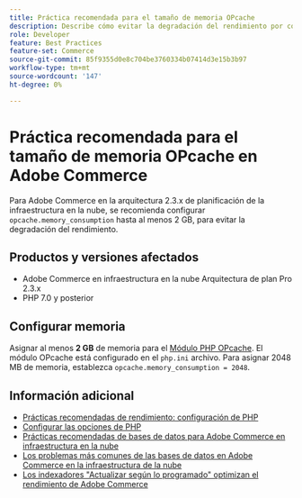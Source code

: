 ```yaml
---
title: Práctica recomendada para el tamaño de memoria OPcache
description: Describe cómo evitar la degradación del rendimiento por configuraciones específicas del consumo de memoria OPcache en proyectos de Adobe Commerce.
role: Developer
feature: Best Practices
feature-set: Commerce
source-git-commit: 85f9355d0e8c704be3760334b07414d3e15b3b97
workflow-type: tm+mt
source-wordcount: '147'
ht-degree: 0%

---
```



# Práctica recomendada para el tamaño de memoria OPcache en Adobe Commerce

Para Adobe Commerce en la arquitectura 2.3.x de planificación de la infraestructura en la nube, se recomienda configurar `opcache.memory_consumption` hasta al menos 2 GB, para evitar la degradación del rendimiento.

## Productos y versiones afectados

* Adobe Commerce en infraestructura en la nube Arquitectura de plan Pro 2.3.x
* PHP 7.0 y posterior

## Configurar memoria

Asignar al menos **2 GB** de memoria para el [Módulo PHP OPcache](https://www.php.net/manual/en/book.opcache.php). El módulo OPcache está configurado en el `php.ini` archivo. Para asignar 2048 MB de memoria, establezca `opcache.memory_consumption = 2048`.

## Información adicional

* [Prácticas recomendadas de rendimiento: configuración de PHP](../../../performance/software.md#php-settings)
* [Configurar las opciones de PHP](https://devdocs.magento.com/cloud/project/project-conf-files_magento-app.html#customize-phpini-settings)
* [Prácticas recomendadas de bases de datos para Adobe Commerce en infraestructura en la nube](database-on-cloud.md)
* [Los problemas más comunes de las bases de datos en Adobe Commerce en la infraestructura de la nube](../maintenance/resolve-database-performance-issues.md)
* [Los indexadores &quot;Actualizar según lo programado&quot; optimizan el rendimiento de Adobe Commerce](../maintenance/indexer-configuration.md)
